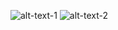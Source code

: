 
![alt-text-1](https://github-readme-stats.vercel.app/api?username=NirmalSankalana&show_icons=true) ![alt-text-2](https://github-readme-stats.vercel.app/api/top-langs/?username=NirmalSankalana&layout=compact&show_icons=true)